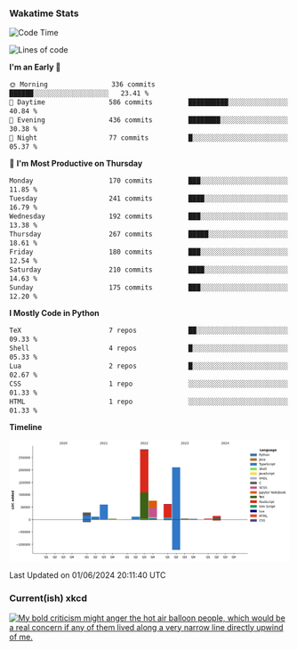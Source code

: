 ### Wakatime Stats
<!--START_SECTION:waka-->
![Code Time](http://img.shields.io/badge/Code%20Time-2%2C575%20hrs%2034%20mins-blue)

![Lines of code](https://img.shields.io/badge/From%20Hello%20World%20I%27ve%20Written-767.4%20thousand%20lines%20of%20code-blue)

**I'm an Early 🐤** 

```text
🌞 Morning                336 commits         ██████░░░░░░░░░░░░░░░░░░░   23.41 % 
🌆 Daytime                586 commits         ██████████░░░░░░░░░░░░░░░   40.84 % 
🌃 Evening                436 commits         ████████░░░░░░░░░░░░░░░░░   30.38 % 
🌙 Night                  77 commits          █░░░░░░░░░░░░░░░░░░░░░░░░   05.37 % 
```
📅 **I'm Most Productive on Thursday** 

```text
Monday                   170 commits         ███░░░░░░░░░░░░░░░░░░░░░░   11.85 % 
Tuesday                  241 commits         ████░░░░░░░░░░░░░░░░░░░░░   16.79 % 
Wednesday                192 commits         ███░░░░░░░░░░░░░░░░░░░░░░   13.38 % 
Thursday                 267 commits         █████░░░░░░░░░░░░░░░░░░░░   18.61 % 
Friday                   180 commits         ███░░░░░░░░░░░░░░░░░░░░░░   12.54 % 
Saturday                 210 commits         ████░░░░░░░░░░░░░░░░░░░░░   14.63 % 
Sunday                   175 commits         ███░░░░░░░░░░░░░░░░░░░░░░   12.20 % 
```


**I Mostly Code in Python** 

```text
TeX                      7 repos             ██░░░░░░░░░░░░░░░░░░░░░░░   09.33 % 
Shell                    4 repos             █░░░░░░░░░░░░░░░░░░░░░░░░   05.33 % 
Lua                      2 repos             █░░░░░░░░░░░░░░░░░░░░░░░░   02.67 % 
CSS                      1 repo              ░░░░░░░░░░░░░░░░░░░░░░░░░   01.33 % 
HTML                     1 repo              ░░░░░░░░░░░░░░░░░░░░░░░░░   01.33 % 
```



**Timeline**

![Lines of Code chart](https://raw.githubusercontent.com/joshuajeschek/joshuajeschek/main/assets/bar_graph.png)


 Last Updated on 01/06/2024 20:11:40 UTC
<!--END_SECTION:waka-->

### Current(ish) xkcd
<a id="xkcd-a" title="My bold criticism might anger the hot air balloon people, which would be a real concern if any of them lived along a very narrow line directly upwind of me." href="https://www.xkcd.com" target="_blank">
        <img align="center" id="xkcd-img" src="https://imgs.xkcd.com/comics/modes_of_transportation.png" alt="My bold criticism might anger the hot air balloon people, which would be a real concern if any of them lived along a very narrow line directly upwind of me." height=300 />
</a>
